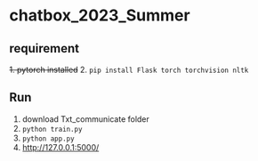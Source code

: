 # chatbox_2023_Summer


## requirement
~~1. pytorch installed~~
2. `pip install Flask torch torchvision nltk`


## Run
1. download Txt_communicate folder
2. `python train.py`
3. `python app.py`
4. http://127.0.0.1:5000/
